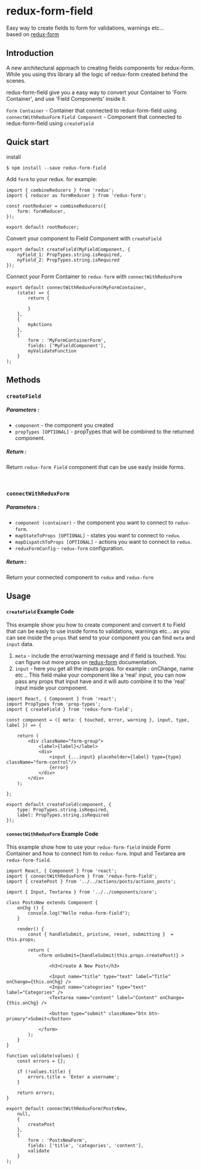 # redux-form-field
Easy way to create fields to form for validations, warnings etc...<br>
based on <a href="http://redux-form.com/6.6.3/" target="_blank">redux-form</a>

## Introduction
A new architectural approach to creating fields components for redux-form.
While you using this library all the logic of redux-form created behind the scenes.

redux-form-field give you a easy way to convert your Container to 'Form Container',
and use 'Field Components' inside it.

`Form Container` - Container that connected to redux-form-field using `connectWithReduxForm`
`Field Component` - Component that connected to redux-form-field using `createField`

## Quick start

install
```
$ npm install --save redux-form-field
```

Add `form` to your redux. for example:
```JS
import { combineReducers } from 'redux';
import { reducer as formReducer } from 'redux-form';

const rootReducer = combineReducers({
    form: formReducer,
});

export default rootReducer;
```


Convert your component to Field Component with `createField`
```JS
export default createField(MyFieldComponent, {
    nyField_1: PropTypes.string.isRequired,
    nyField_2: PropTypes.string.isRequired
});
```
Connect your Form Container to `redux-form` with `connectWithReduxForm`
```JSX
export default connectWithReduxForm(MyFormContainer,
    (state) => {
        return {

        }
    },
    {
        myActions
    },
    {
        form : 'MyFormContainerForm',
        fields: ['MyFieldComponent'],
        myValidateFunction
    }
);
```

## Methods

### `createField`
##### Parameters :
* `component` - the component you created
* `propTypes [OPTIONAL]` - propTypes that will be combined to the returned component.

##### Return :
Return `redux-form Field` component that can be use easly inside forms.

<br/>

### `connectWithReduxForm`
##### Parameters :
* `component (container)` - the component you want to connect to `redux-form`.
* `mapStateToProps [OPTIONAL]` - states you want to connect to `redux`.
* `mapDispatchToProps [OPTIONAL]` - actions you want to connect to `redux`.
* `reduxFormConfig` - `redux-form` configuration.

##### Return :
Return your connected component to `redux` and `redux-form`


## Usage

#### `createField` Example Code
This example show you how to create component and convert it to Field that can be easly to use inside forms to validations, warnings etc...
as you can see inside the `props` that send to your component you can find `meta` and `input` data.

1) `meta` - include the error/warning message and if field is touched. You can figure out more props on 
<a href="http://redux-form.com/6.6.3/" target="_blank">redux-form</a> documentation.
2) `input` - here you get all the inputs props. for example : onChange, name etc ..
  This field make your component like a 'real' input, you can now pass any props that input have and it will auto combine it to the 'real' input inside your component.

```JS
import React, { Component } from 'react';
import PropTypes from 'prop-types';
import { createField } from 'redux-form-field';

const component = ({ meta: { touched, error, warning }, input, type, label }) => {

    return (
        <div className="form-group">
            <label>{label}</label>
            <div>
                <input {...input} placeholder={label} type={type} className="form-control"/>
                {error}
            </div>
        </div>
    );

};

export default createField(component, {
    type: PropTypes.string.isRequired,
    label: PropTypes.string.isRequired
});
```

#### `connectWithReduxForm` Example Code
This example show how to use your `redux-form-field` inside Form Container
and how to connect him to `redux-form`.
Input and Textarea are `redux-form-field`.

```JS
import React, { Component } from 'react';
import { connectWithReduxForm } from 'redux-form-field';
import { createPost } from '../../actions/posts/actions_posts';

import { Input, Textarea } from '../../components/core';

class PostsNew extends Component {
    onChg () {
        console.log("Hello redux-form-field");
    }

    render() {
        const { handleSubmit, pristine, reset, submitting }  = this.props;

        return (
            <form onSubmit={handleSubmit(this.props.createPost)} >

                <h3>Create A New Post</h3>

                <Input name="title" type="text" label="Title" onChange={this.onChg} />
                <Input name="categories" type="text" label="Categories" />
                <Textarea name="content" label="Content" onChange={this.onChg} />

                <button type="submit" className="btn btn-primary">Submit</button>

            </form>
        );
    }
}

function validate(values) {
    const errors = {};

    if (!values.title) {
        errors.title = 'Enter a username';
    }

    return errors;
}

export default connectWithReduxForm(PostsNew,
    null,
    {
        createPost
    },
    {
        form : 'PostsNewForm',
        fields: ['title', 'categories', 'content'],
        validate
    }
);
```
